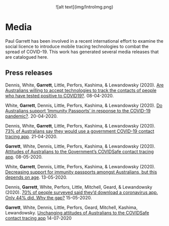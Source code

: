 <center> ![alt text](img/IntroImg.png) </center>

# <b> Media </b>

Paul Garrett has been involved in a recent international effort to examine the social licence to introduce mobile tracing technologies to combat the spread of COVID-19. This work has generated several media releases that are catalogued here.

## Press releases

Dennis, White, <b>Garrett</b>, Little, Perfors, Kashima, & Lewandowsky (2020). [Are Australians willing to accept technologies to track the contacts of people who have tested positive to COVID19?](https://psychologicalsciences.unimelb.edu.au/research/hubs/chdh/news/COVID-19-tracking-social-licence). 08-04-2020.

White, <b>Garrett</b>, Dennis, Little, Perfors, Kashima, & Lewandowsky (2020). [Do Australians support ‘Immunity Passports’ in response to the COVID-19 pandemic?](https://psychologicalsciences.unimelb.edu.au/research/hubs/chdh/news/immunity-passport-support-australia). 20-04-2020.

Dennis, White, <b>Garrett</b>, Little, Perfors, Kashima, & Lewandowsky (2020). [73% of Australians say they would use a government COVID-19 contact tracing app](https://psychologicalsciences.unimelb.edu.au/research/hubs/chdh/news/suvey-aus-use-of-gov-covid19-contact-tracing-app). 21-04-2020.

<b>Garrett</b>, White, Dennis, Little, Perfors, Kashima, & Lewandowsky (2020). [Attitudes of Australians to the Government’s COVIDSafe contact tracing app](https://psychologicalsciences.unimelb.edu.au/research/hubs/chdh/news/attitudes-of-australians-to-the-governments-covidsafe-contact-tracing-app). 08-05-2020.

White, <b>Garrett</b>, Dennis, Little, Perfors, Kashima, & Lewandowsky (2020). [Decreasing support for immunity passports amongst Australians, but this depends on age](https://psychologicalsciences.unimelb.edu.au/research/hubs/chdh/news/decreasing-support-for-immunity-passports-amongst-australians,-but-this-depends-on-age). 13-05-2020.

Dennis, <b>Garrett</b>, White, Perfors, Little, Mitchell, Geard, & Lewandowsky (2020). [70% of people surveyed said they’d download a coronavirus app. Only 44% did. Why the gap?](https://theconversation.com/70-of-people-surveyed-said-theyd-download-a-coronavirus-app-only-44-did-why-the-gap-138427) 15-05-2020.

<b>Garrett</b>, White, Dennis, Little, Perfors, Geard, Mitchell, Kashima, Lewandowsky. [Unchanging attitudes of Australians to the COVIDSafe contact tracing app](https://psychologicalsciences.unimelb.edu.au/research/hubs/chdh/news/unchanging-attitudes-of-australians-to-the-covidsafe-contact-tracing-app) 14-07-2020